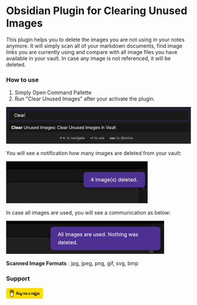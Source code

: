 # Obsidian Plugin for Clearing Unused Images

This plugin helps you to delete the images you are not using in your notes anymore. It will simply scan all of your markdown documents, find image links you are currently using and compare with all image files you have available in your vault. In case any image is not referenced, it will be deleted.

### How to use

1. Simply Open Command Pallette
2. Run "Clear Unused Images" after your activate the plugin.

<img src="./images/Clear-Command.png">

You will see a notification how many images are deleted from your vault:

<img src="./images/images-deleted.png">

In case all images are used, you will see a communication as below:

<img src="./images/nothing-deleted.png">

**Scanned Image Formats** : jpg, jpeg, png, gif, svg, bmp

### Support

<a href="https://www.buymeacoffee.com/ozante">
    <img src='/images/Buy-me-coffee.svg' width="20%" height="auto" />
</a>